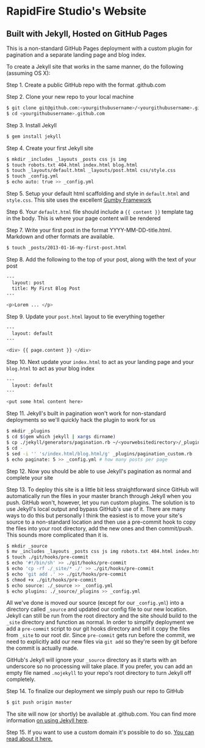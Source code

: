 # RapidFire Studio's Website

## Built with Jekyll, Hosted on GitHub Pages

This is a non-standard GitHub Pages deployment with a custom plugin for pagination and a separate landing page and blog index.

To create a Jekyll site that works in the same manner, do the following (assuming OS X):

Step 1. Create a public GitHub repo with the format <yourgithubusername>.github.com

Step 2. Clone your new repo to your local machine

```bash
$ git clone git@github.com:<yourgithubusername>/<yourgithubusername>.github.com.git
$ cd <yourgithubusername>.github.com
```

Step 3. Install Jekyll 

```bash
$ gem install jekyll
```

Step 4. Create your first Jekyll site

```bash
$ mkdir _includes _layouts _posts css js img
$ touch robots.txt 404.html index.html blog.html
$ touch _layouts/default.html _layouts/post.html css/style.css
$ touch _config.yml
$ echo auto: true >> _config.yml
```

Step 5. Setup your default html scaffolding and style in `default.html` and `style.css`. This site uses the excellent [Gumby Framework](http://gumbyframework.com/)

Step 6. Your `default.html` file should include a `{{ content }}` template tag in the body. This is where your page content will be rendered

Step 7. Write your first post in the format YYYY-MM-DD-title.html. Markdown and other formats are available.

```bash
$ touch _posts/2013-01-16-my-first-post.html
```

Step 8. Add the following to the top of your post, along with the text of your post

```bash
---
  layout: post
  title: My First Blog Post
---

<p>Lorem ... </p>
```

Step 9. Update your `post.html` layout to tie everything together

```bash 
---
  layout: default
---

<div> {{ page.content }} </div>
```

Step 10. Next update your `index.html` to act as your landing page and your `blog.html` to act as your blog index

```bash 
---
  layout: default
---

<put some html content here>
```

Step 11. Jekyll's built in pagination won't work for non-standard deployments so we'll quickly hack the plugin to work for us

```bash
$ mkdir _plugins
$ cd $(gem which jekyll | xargs dirname)
$ cp ./jekyll/generators/pagination.rb ~/<yourwebsitedirectory>/_plugins/pagination_custom.rb
$ cd -
$ sed -i '' 's/index.html/blog.html/g' _plugins/pagination_custom.rb
$ echo paginate: 5 >> _config.yml # how many posts per page
```

Step 12. Now you should be able to use Jekyll's pagination as normal and complete your site

Step 13. To deploy this site is a little bit less straightforward since GitHub will automatically run the files in your master branch through Jekyll when you push. GitHub won't, however, let you run custom plugins. The solution is to use Jekyll's local output and bypass GitHub's use of it. There are many ways to do this but personally I think the easiest is to move your site's source to a non-standard location and then use a pre-commit hook to copy the files into your root directory, add the new ones and then commit/push. This sounds more complicated than it is.

```bash
$ mkdir _source
$ mv _includes _layouts _posts css js img robots.txt 404.html index.html blog.html _source
$ touch ./git/hooks/pre-commit
$ echo '#!/bin/sh' >> ./git/hooks/pre-commit
$ echo 'cp -rf ./_site/* ./' >> ./git/hooks/pre-commit
$ echo 'git add .' >> ./git/hooks/pre-commit
$ chmod +x ./git/hooks/pre-commit
$ echo source: ./_source >> _config.yml
$ echo plugins: ./_source/_plugins >> _config.yml
```

All we've done is moved our source (except for our `_config.yml`) into a directory called `_source` and updated our config file to our new location. Jekyll can still be run from the root directory and the site should build to the `_site` directory and function as normal. In order to simplify deployment we add a `pre-commit` script to our git hooks directory and tell it copy the files from `_site` to our root dir. Since `pre-commit` gets run before the commit, we need to explicitly add our new files via `git add` so they're seen by git before the commit is actually made.

GitHub's Jekyll will ignore your `_source` directory as it starts with an underscore so no processing will take place. If you prefer, you can add an empty file named `.nojekyll` to your repo's root directory to turn Jekyll off completely.  

Step 14. To finalize our deployment we simply push our repo to GitHub

```bash
$ git push origin master
```

The site will now (or shortly) be available at <yourgithubusername>.github.com. You can find more information [on using Jekyll here](https://github.com/mojombo/jekyll/wiki). 

Step 15. If you want to use a custom domain it's possible to do so. [You can read about it here.](https://help.github.com/articles/setting-up-a-custom-domain-with-pages)

